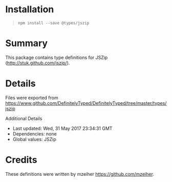 # Installation
> `npm install --save @types/jszip`

# Summary
This package contains type definitions for JSZip (http://stuk.github.com/jszip/).

# Details
Files were exported from https://www.github.com/DefinitelyTyped/DefinitelyTyped/tree/master/types/jszip

Additional Details
 * Last updated: Wed, 31 May 2017 23:34:31 GMT
 * Dependencies: none
 * Global values: JSZip

# Credits
These definitions were written by mzeiher <https://github.com/mzeiher>.
